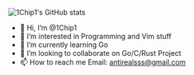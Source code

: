 ![1Chip1's GitHub stats](https://github-readme-stats.vercel.app/api?username=1Chip1&theme=github_dark)

- 👋 Hi, I’m @1Chip1
- 👀 I’m interested in Programming and Vim stuff
- 🌱 I’m currently learning Go 
- 💞️ I’m looking to collaborate on Go/C/Rust Project 
- 📫 How to reach me Email: antirealsss@gmail.com
